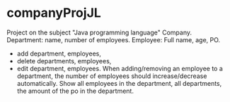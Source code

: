 # companyProjJL
Project on the subject "Java programming language"
Company.
Department: name, number of employees.
Employee: Full name, age, PO.
- add department, employees,
- delete departments, employees,
- edit department, employees.
When adding/removing an employee to a department, the number of employees should increase/decrease automatically.
Show all employees in the department, all departments, the amount of the po in the department.
